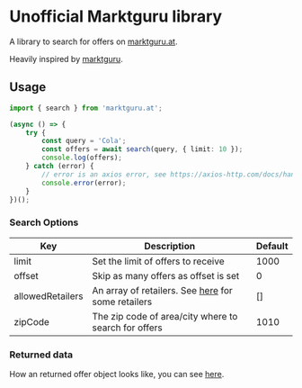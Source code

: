 # Unofficial Marktguru library

A library to search for offers on [marktguru.at](https://marktguru.at).

Heavily inspired by [marktguru](https://github.com/sydev/marktguru).

## Usage

```ts
import { search } from 'marktguru.at';

(async () => {
    try {
        const query = 'Cola';
        const offers = await search(query, { limit: 10 });
        console.log(offers);
    } catch (error) {
        // error is an axios error, see https://axios-http.com/docs/handling_errors for more infos
        console.error(error);
    }
})();
```

### Search Options

| Key              | Description                                                                        | Default |
| ---------------- | ---------------------------------------------------------------------------------- | ------- |
| limit            | Set the limit of offers to receive                                                 | 1000    |
| offset           | Skip as many offers as offset is set                                               | 0       |
| allowedRetailers | An array of retailers. See [here](typings/index.d.ts#L2) for some retailers        | []      |
| zipCode          | The zip code of area/city where to search for offers                               | 1010    |

### Returned data

How an returned offer object looks like, you can see [here](typings/index.d.ts#L89).
